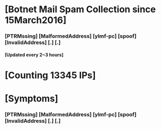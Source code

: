 # [Botnet Mail Spam Collection since 15March2016]
### [PTRMssing] [MalformedAddress] [ylmf-pc] [spoof] [InvalidAddress] [.] [.]
#### [Updated every 2~3 hours]

# [Counting 13345 IPs]

# [Symptoms] 
###   [PTRMssing] [MalformedAddress] [ylmf-pc] [spoof] [InvalidAddress] [.] [.]
